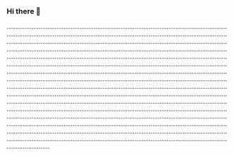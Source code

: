 ### Hi there 👋

........................................................................................................................................................................................................................................................................................................................................................................................................................................................................................................................................................................................................................................................................................................................................................................................................................................................................................................................................................................................................................................................................................................................................................................................................................................................................................................................................................................................................................................................................................................................................................................................................................................................................................................................................................................................................................................................................................................................................................................................................................................................................................